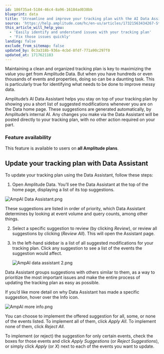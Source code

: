 ```yaml
---
id: 186f35a4-5184-46c4-8a96-16184ad038bb
blueprint: data
title: 'Streamline and improve your tracking plan with the AI Data Assistant'
source: 'https://help.amplitude.com/hc/en-us/articles/17321563434267-Streamline-and-improve-your-tracking-plan-with-the-AI-Data-Assistant'
this_article_will_help_you:
  - 'Easily identify and understand issues with your tracking plan'
  - 'Fix those issues quickly'
landing: false
exclude_from_sitemap: false
updated_by: 0c3a318b-936a-4cbd-8fdf-771a90c297f0
updated_at: 1717621183
---
```

Maintaining a clean and organized tracking plan is key to maximizing the value you get from Amplitude Data. But when you have hundreds or even thousands of events and properties, doing so can be a daunting task. This is particularly true for identifying what needs to be done to improve messy data.

Amplitude’s AI Data Assistant helps you stay on top of your tracking plan by showing you a short list of suggested modifications whenever you are on the Data home page. These suggestions are generated automatically, by Amplitude’s internal AI. Any changes you make via the Data Assistant will be posted directly to your tracking plan, with no other action required on your part.

### Feature availability

This feature is available to users on **all Amplitude plans**.

## Update your tracking plan with Data Assistant

To update your tracking plan using the Data Assistant, follow these steps:

1. Open Amplitude Data. You’ll see the Data Assistant at the top of the home page, displaying a list of its top suggestions.  
  
![AmpAI Data Assistant.png](/docs/output/img/data/ampai-data-assistant-png.png)  
  
These suggestions are listed in order of priority, which Data Assistant determines by looking at event volume and query counts, among other things.

2. Select a specific suggestion to review (by clicking *Review*), or review all suggestions by clicking (*Review All*). This will open the Assistant page.
3. In the left-hand sidebar is a list of all suggested modifications for your tracking plan. Click any suggestion to see a list of the events the suggestion would affect.  
  
	![AmpAI data assistant 2.png](/docs/output/img/data/ampai-data-assistant-2-png.png)

Data Assistant groups suggestions with others similar to them, as a way to prioritize the most important issues and make the entire process of updating the tracking plan as easy as possible.  
  
If you’d like more detail on why Data Assistant has made a specific suggestion, hover over the Info icon.  
  
![AmpAI more info.png](/docs/output/img/data/ampai-more-info-png.png)  
  
You can choose to implement the offered suggestion for all, some, or none of the events listed. To implement all of them, click *Apply All*. To implement none of them, click *Reject All*.  
  
To implement (or reject) the suggestion for only certain events, check the boxes for those events and click *Apply Suggestions* (or *Reject Suggestions*), or simply click *Apply* (or *X*) next to each of the events you want to update.